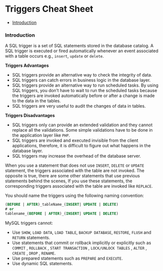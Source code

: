 # Triggers Cheat Sheet

* [Introduction](#introduction)

### Introduction
A SQL trigger is a set of SQL statements stored in the database catalog. A SQL trigger is executed or fired automatically whenever an event associated with a table occurs e.g., `insert`, `update` or `delete`.

**Triggers Advantages**
* SQL triggers provide an alternative way to check the integrity of data.
* SQL triggers can catch errors in business logic in the database layer.
* SQL triggers provide an alternative way to run scheduled tasks. By using SQL triggers, you don’t have to wait to run the scheduled tasks because the triggers are invoked automatically before or after a change is made to the data in the tables.
* SQL triggers are very useful to audit the changes of data in tables.

**Triggers Disadvantages**
* SQL triggers only can provide an extended validation and they cannot replace all the validations. Some simple validations have to be done in the application layer like `PHP`.
* SQL triggers are invoked and executed invisible from the client applications, therefore, it is difficult to figure out what happens in the database layer.
* SQL triggers may increase the overhead of the database server.

When you use a statement that does not use `INSERT`, `DELETE` or `UPDATE` statement, the triggers associated with the table are not invoked. The opposite is true, there are some other statements that use previous statements behind the scenes, If you use these statements, the corresponding triggers associated with the table are invoked like `REPLACE`.

You should name the triggers using the following naming convention:
```sql
(BEFORE | AFTER)_tableName_(INSERT| UPDATE | DELETE)
# or
tablename_(BEFORE | AFTER)_(INSERT| UPDATE | DELETE)
```

MySQL triggers cannot:
* Use `SHOW`, `LOAD DATA`, `LOAD TABLE`, `BACKUP DATABASE`, `RESTORE`, `FLUSH` and `RETURN` statements.
* Use statements that commit or rollback implicitly or explicitly such as `COMMIT` , `ROLLBACK` , `START TRANSACTION` , `LOCK/UNLOCK TABLES` , `ALTER` , `CREATE` , `DROP` , `RENAME`.
* Use prepared statements such as `PREPARE` and `EXECUTE`.
* Use dynamic SQL statements.
